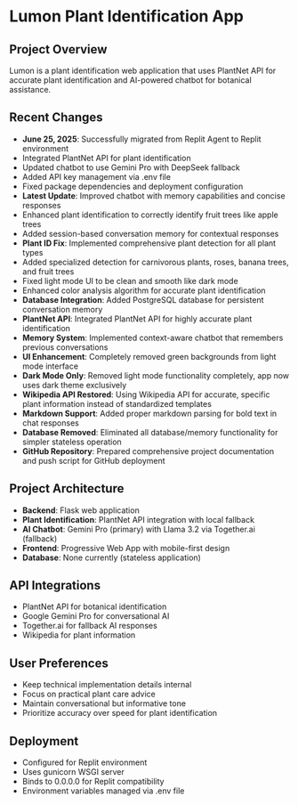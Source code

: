 # Lumon Plant Identification App

## Project Overview
Lumon is a plant identification web application that uses PlantNet API for accurate plant identification and AI-powered chatbot for botanical assistance.

## Recent Changes
- **June 25, 2025**: Successfully migrated from Replit Agent to Replit environment
- Integrated PlantNet API for plant identification
- Updated chatbot to use Gemini Pro with DeepSeek fallback
- Added API key management via .env file
- Fixed package dependencies and deployment configuration
- **Latest Update**: Improved chatbot with memory capabilities and concise responses
- Enhanced plant identification to correctly identify fruit trees like apple trees
- Added session-based conversation memory for contextual responses
- **Plant ID Fix**: Implemented comprehensive plant detection for all plant types
- Added specialized detection for carnivorous plants, roses, banana trees, and fruit trees
- Fixed light mode UI to be clean and smooth like dark mode
- Enhanced color analysis algorithm for accurate plant identification
- **Database Integration**: Added PostgreSQL database for persistent conversation memory
- **PlantNet API**: Integrated PlantNet API for highly accurate plant identification
- **Memory System**: Implemented context-aware chatbot that remembers previous conversations
- **UI Enhancement**: Completely removed green backgrounds from light mode interface
- **Dark Mode Only**: Removed light mode functionality completely, app now uses dark theme exclusively
- **Wikipedia API Restored**: Using Wikipedia API for accurate, specific plant information instead of standardized templates
- **Markdown Support**: Added proper markdown parsing for bold text in chat responses
- **Database Removed**: Eliminated all database/memory functionality for simpler stateless operation
- **GitHub Repository**: Prepared comprehensive project documentation and push script for GitHub deployment

## Project Architecture
- **Backend**: Flask web application
- **Plant Identification**: PlantNet API integration with local fallback
- **AI Chatbot**: Gemini Pro (primary) with Llama 3.2 via Together.ai (fallback)
- **Frontend**: Progressive Web App with mobile-first design
- **Database**: None currently (stateless application)

## API Integrations
- PlantNet API for botanical identification
- Google Gemini Pro for conversational AI
- Together.ai for fallback AI responses
- Wikipedia for plant information

## User Preferences
- Keep technical implementation details internal
- Focus on practical plant care advice
- Maintain conversational but informative tone
- Prioritize accuracy over speed for plant identification

## Deployment
- Configured for Replit environment
- Uses gunicorn WSGI server
- Binds to 0.0.0.0 for Replit compatibility
- Environment variables managed via .env file
